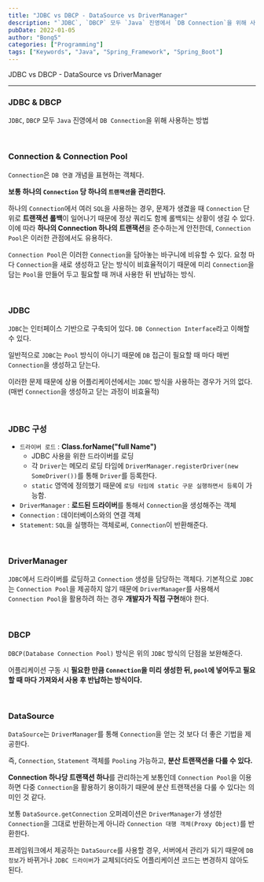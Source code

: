```yaml
---
title: "JDBC vs DBCP - DataSource vs DriverManager"
description: "`JDBC`, `DBCP` 모두 `Java` 진영에서 `DB Connection`을 위해 사용하는 방법"
pubDate: 2022-01-05
author: "Bong5"
categories: ["Programming"]
tags: ["Keywords", "Java", "Spring_Framework", "Spring_Boot"]
---
```



JDBC vs DBCP - DataSource vs DriverManager

---

### JDBC & DBCP

`JDBC`, `DBCP` 모두 `Java` 진영에서 `DB Connection`을 위해 사용하는 방법

<br>

### Connection & Connection Pool

`Connection`은 `DB 연결` 개념을 표현하는 객체다.

**보통 하나의 `Connection` 당 하나의 `트랜잭션`을 관리한다.**

하나의 `Connection`에서 여러 `SQL`을 사용하는 경우, 문제가 생겼을 때 `Connection` 단위로 **트랜잭션 롤백**이 일어나기 때문에 정상 쿼리도 함께 롤백되는 상황이 생길 수 있다. 이에 따라 **하나의 Connection 하나의 트랜잭션**을 준수하는게 안전한데, `Connection Pool`은 이러한 관점에서도 유용하다.

`Connection Pool`은 이러한 `Connection`을 담아놓는 바구니에 비유할 수 있다. 요청 마다 `Connection`을 새로 생성하고 닫는 방식이 비효율적이기 때문에 미리 `Connection`을 담는 `Pool`을 만들어 두고 필요할 때 꺼내 사용한 뒤 반납하는 방식.

<br>

### JDBC

`JDBC`는 인터페이스 기반으로 구축되어 있다. `DB Connection Interface`라고 이해할 수 있다.

일반적으로 `JDBC`는 `Pool` 방식이 아니기 때문에 `DB` 접근이 필요할 때 마다 매번 `Connection`을 생성하고 닫는다.

이러한 문제 때문에 상용 어플리케이션에서는 `JDBC` 방식을 사용하는 경우가 거의 없다.(매번 `Connection`을 생성하고 닫는 과정이 비효율적)

<br>

### JDBC 구성

- `드라이버 로드` : **Class.forName("full Name")**
    - JDBC 사용을 위한 드라이버를 로딩
    - 각 `Driver`는 메모리 로딩 타임에 `DriverManager.registerDriver(new SomeDriver())`를 통해 `Driver`를 등록한다.
    - `static` 영역에 정의했기 때문에 `로딩 타임에 static 구문 실행하면서 등록`이 가능함.
- `DriverManager` : **로드된 드라이버**를 통해서 `Connection`을 생성해주는 객체
- `Connection` : 데이터베이스와의 연결 객체
- `Statement`: `SQL`을 실행하는 객체로써, `Connection`이 반환해준다.

<br>

### DriverManager

`JDBC`에서 드라이버를 로딩하고 `Connection` 생성을 담당하는 객체다. 기본적으로 `JDBC`는 `Connection Pool`을 제공하지 않기 때문에 `DriverManager`를 사용해서 `Connection Pool`을 활용하려 하는 경우 **개발자가 직접 구현**해야 한다.

<br>

### DBCP

`DBCP(Database Connection Pool)` 방식은 위의 `JDBC` 방식의 단점을 보완해준다.

어플리케이션 구동 시 **필요한 만큼 `Connection`을 미리 생성한 뒤, `pool`에 넣어두고 필요할 때 마다 가져와서 사용 후 반납하는 방식이다.**

<br>

### DataSource

`DataSource`는 `DriverManager`를 통해 `Connection`을 얻는 것 보다 더 좋은 기법을 제공한다.

즉, `Connection`, `Statement` 객체를 `Pooling` 가능하고, **분산 트랜잭션을 다룰 수 있다.**

**Connection 하나당 트랜잭션 하나**를 관리하는게 보통인데 `Connection Pool`을 이용하면 다중 `Connection`을 활용하기 용이하기 때문에 분산 트랜잭션을 다룰 수 있다는 의미인 것 같다.

보통 `DataSource.getConnection` 오퍼레이션은 `DriverManager`가 생성한 `Connection`을 그대로 반환하는게 아니라 `Connection 대행 객체(Proxy Object)`를 반환한다.

프레임워크에서 제공하는 `DataSource`를 사용할 경우, 서버에서 관리가 되기 때문에 `DB 정보`가 바뀌거나 `JDBC 드라이버`가 교체되더라도 어플리케이션 코드는 변경하지 않아도 된다.